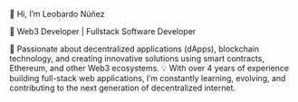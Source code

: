 👋 Hi, I’m Leobardo Núñez

🚀 Web3 Developer | Fullstack Software Developer

🔧 Passionate about decentralized applications (dApps), blockchain technology, and creating innovative solutions using smart contracts, Ethereum, and other Web3 ecosystems.
💡 With over 4 years of experience building full-stack web applications, I’m constantly learning, evolving, and contributing to the next generation of decentralized internet.
